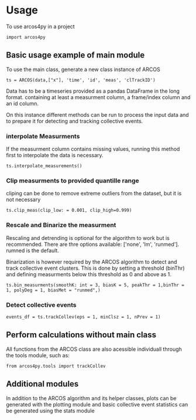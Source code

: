 # Usage

To use arcos4py in a project

```
import arcos4py
```

## Basic usage example of main module

To use the main class, generate a new class instance of ARCOS

```
ts = ARCOS(data,["x"], 'time', 'id', 'meas', 'clTrackID')
```
Data has to be a timeseries provided as a pandas DataFrame in the long format. containing at least a measurment column, a frame/index column and an id column.

On this instance different methods can be run to process the input data and to prepare it for detecting and tracking collective events.

### interpolate Measurments
If the measurment column contains missing values, running this method first to interpolate the data is necessary.

```
ts.interpolate_measurements()

```

### Clip measurments to provided quantille range

cliping can be done to remove extreme outliers from the dataset, but it is not necessary

```
ts.clip_meas(clip_low: = 0.001, clip_high=0.999)
```

### Rescale and Binarize the measurment

Rescaling and detrending is optional for the algorithm to work but is recommended. There are thre options available: ['none', 'lm', 'runmed']. rumned is the default.

Binarization is however required by the ARCOS algorithm to detect and track collective event clusters. This is done by setting a threshold (binThr) and defining measurments below this threshold as 0 and above as 1.

```
ts.bin_measurments(smoothK: int = 3, biasK = 5, peakThr = 1,binThr = 1, polyDeg = 1, biasMet = "runmed",)

```

### Detect collective events

```
events_df = ts.trackCollev(eps = 1, minClsz = 1, nPrev = 1)

```

## Perform calculations without main class

All functions from the ARCOS class are also acessible individuall through the tools module, such as:

```
from arcos4py.tools import trackCollev

```

## Additional modules

In addition to the ARCOS algorithm and its helper classes, plots can be generated with the plotting module and basic collective event statistics can be generated using the stats module
